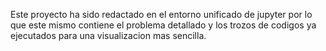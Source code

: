 Este proyecto ha sido redactado en el entorno unificado de jupyter por lo que este mismo contiene el problema detallado y los trozos de codigos ya ejecutados para una visualizacion mas sencilla.
